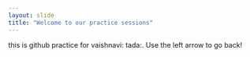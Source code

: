 ```yaml
---
layout: slide
title: "Welcome to our practice sessions"
---
```

this is github practice for vaishnavi: tada:.
Use the left arrow to go back!
